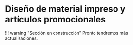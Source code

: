 # Diseño de material impreso y artículos promocionales

!!! warning "Sección en construcción"
    Pronto tendremos más actualizaciones.